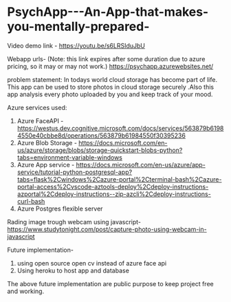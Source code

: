 # PsychApp---An-App-that-makes-you-mentally-prepared-
Video demo link - https://youtu.be/s6LRSIduJbU

Webapp urls-
(Note: this link expires after some duration due to azure pricing, so it may or may not work.)
https://psychapp.azurewebsites.net/

problem statement:
In todays world cloud storage has become part of life.
This app can be used to store photos in cloud storage securely .Also this app analysis every photo uploaded by you and keep track of your mood.

Azure services used:
1) Azure FaceAPI - https://westus.dev.cognitive.microsoft.com/docs/services/563879b61984550e40cbbe8d/operations/563879b61984550f30395236
2) Azure Blob Storage - https://docs.microsoft.com/en-us/azure/storage/blobs/storage-quickstart-blobs-python?tabs=environment-variable-windows
3) Azure App service - https://docs.microsoft.com/en-us/azure/app-service/tutorial-python-postgresql-app?tabs=flask%2Cwindows%2Cazure-portal%2Cterminal-bash%2Cazure-portal-access%2Cvscode-aztools-deploy%2Cdeploy-instructions-azportal%2Cdeploy-instructions--zip-azcli%2Cdeploy-instructions-curl-bash
4) Azure Postgres flexible server

Rading image trough webcam using javascript-
https://www.studytonight.com/post/capture-photo-using-webcam-in-javascript

Future implementation-
1) using open source open cv instead of azure face api 
2) Using heroku to host app and database

The above future implementation are public purpose to keep project free and working.
